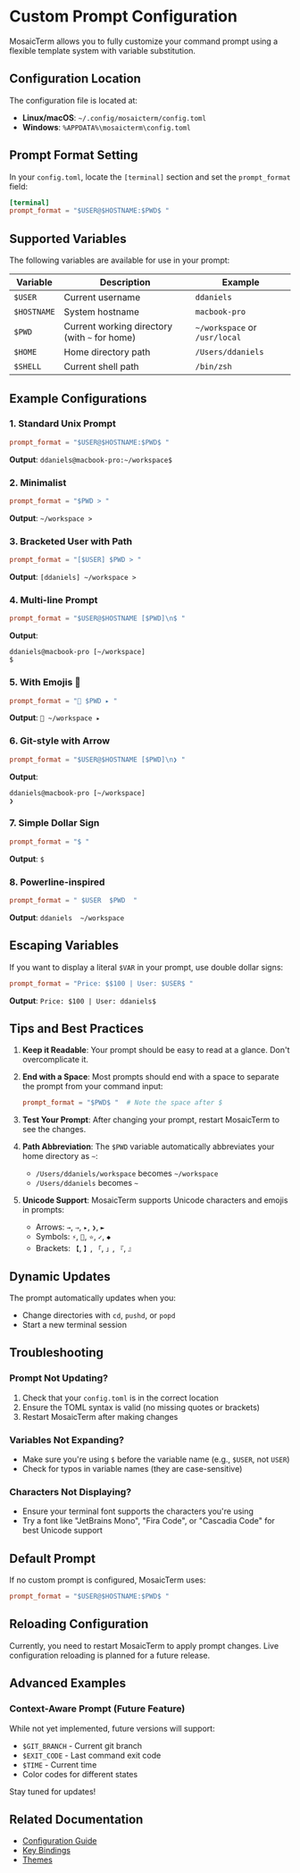 # Custom Prompt Configuration

MosaicTerm allows you to fully customize your command prompt using a flexible template system with variable substitution.

## Configuration Location

The configuration file is located at:
- **Linux/macOS**: `~/.config/mosaicterm/config.toml`
- **Windows**: `%APPDATA%\mosaicterm\config.toml`

## Prompt Format Setting

In your `config.toml`, locate the `[terminal]` section and set the `prompt_format` field:

```toml
[terminal]
prompt_format = "$USER@$HOSTNAME:$PWD$ "
```

## Supported Variables

The following variables are available for use in your prompt:

| Variable | Description | Example |
|----------|-------------|---------|
| `$USER` | Current username | `ddaniels` |
| `$HOSTNAME` | System hostname | `macbook-pro` |
| `$PWD` | Current working directory (with `~` for home) | `~/workspace` or `/usr/local` |
| `$HOME` | Home directory path | `/Users/ddaniels` |
| `$SHELL` | Current shell path | `/bin/zsh` |

## Example Configurations

### 1. Standard Unix Prompt
```toml
prompt_format = "$USER@$HOSTNAME:$PWD$ "
```
**Output**: `ddaniels@macbook-pro:~/workspace$ `

### 2. Minimalist
```toml
prompt_format = "$PWD > "
```
**Output**: `~/workspace > `

### 3. Bracketed User with Path
```toml
prompt_format = "[$USER] $PWD > "
```
**Output**: `[ddaniels] ~/workspace > `

### 4. Multi-line Prompt
```toml
prompt_format = "$USER@$HOSTNAME [$PWD]\n$ "
```
**Output**:
```
ddaniels@macbook-pro [~/workspace]
$ 
```

### 5. With Emojis 🎨
```toml
prompt_format = "🚀 $PWD ▸ "
```
**Output**: `🚀 ~/workspace ▸ `

### 6. Git-style with Arrow
```toml
prompt_format = "$USER@$HOSTNAME [$PWD]\n❯ "
```
**Output**:
```
ddaniels@macbook-pro [~/workspace]
❯ 
```

### 7. Simple Dollar Sign
```toml
prompt_format = "$ "
```
**Output**: `$ `

### 8. Powerline-inspired
```toml
prompt_format = " $USER  $PWD  "
```
**Output**: ` ddaniels  ~/workspace  `

## Escaping Variables

If you want to display a literal `$VAR` in your prompt, use double dollar signs:

```toml
prompt_format = "Price: $$100 | User: $USER$ "
```
**Output**: `Price: $100 | User: ddaniels$ `

## Tips and Best Practices

1. **Keep it Readable**: Your prompt should be easy to read at a glance. Don't overcomplicate it.

2. **End with a Space**: Most prompts should end with a space to separate the prompt from your command input:
   ```toml
   prompt_format = "$PWD$ "  # Note the space after $
   ```

3. **Test Your Prompt**: After changing your prompt, restart MosaicTerm to see the changes.

4. **Path Abbreviation**: The `$PWD` variable automatically abbreviates your home directory as `~`:
   - `/Users/ddaniels/workspace` becomes `~/workspace`
   - `/Users/ddaniels` becomes `~`

5. **Unicode Support**: MosaicTerm supports Unicode characters and emojis in prompts:
   - Arrows: `→`, `⇒`, `▸`, `❯`, `►`
   - Symbols: `⚡`, `🚀`, `⭐`, `✓`, `◆`
   - Brackets: `【`, `】`, `「`, `」`, `『`, `』`

## Dynamic Updates

The prompt automatically updates when you:
- Change directories with `cd`, `pushd`, or `popd`
- Start a new terminal session

## Troubleshooting

### Prompt Not Updating?
1. Check that your `config.toml` is in the correct location
2. Ensure the TOML syntax is valid (no missing quotes or brackets)
3. Restart MosaicTerm after making changes

### Variables Not Expanding?
- Make sure you're using `$` before the variable name (e.g., `$USER`, not `USER`)
- Check for typos in variable names (they are case-sensitive)

### Characters Not Displaying?
- Ensure your terminal font supports the characters you're using
- Try a font like "JetBrains Mono", "Fira Code", or "Cascadia Code" for best Unicode support

## Default Prompt

If no custom prompt is configured, MosaicTerm uses:
```toml
prompt_format = "$USER@$HOSTNAME:$PWD$ "
```

## Reloading Configuration

Currently, you need to restart MosaicTerm to apply prompt changes. Live configuration reloading is planned for a future release.

## Advanced Examples

### Context-Aware Prompt (Future Feature)
While not yet implemented, future versions will support:
- `$GIT_BRANCH` - Current git branch
- `$EXIT_CODE` - Last command exit code
- `$TIME` - Current time
- Color codes for different states

Stay tuned for updates!

## Related Documentation

- [Configuration Guide](../README.md#configuration)
- [Key Bindings](./KEY_BINDINGS.md)
- [Themes](./THEMES.md)

